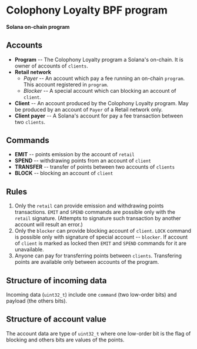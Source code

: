 # Colophony Loyalty BPF program

#### __Solana on-chain program__

## Accounts

- __Program__ -- The Colophony Loyalty program a Solana's on-chain. It is owner of accounts of `clients`.
- __Retail network__
	- _Payer_ -- An account which pay a fee running an on-chain `program`. This account registered in `program`.
	- _Blocker_ -- A special account which can blocking an account of `client`.
- __Client__ -- An account produced by the Colophony Loyalty program. May be produced by an account of `Payer` of a Retail network only.
- __Client payer__ -- A Solana's account for pay a fee transaction between two `clients`.

## Commands

- __EMIT__ -- points emission by the account of `retail`
- __SPEND__ -- withdrawing points from an account of `client` 
- __TRANSFER__ -- transfer of points between two accounts of `clients`
- __BLOCK__ -- blocking an account of `client`

## Rules

1. Only the `retail` can provide emission and withdrawing points transactions.
   `EMIT` and `SPEND` commands are possible only with the `retail` signature.
   (Attempts to signature such transaction by another account will result an error.)
2. Only the `blocker` can provide blocking account of `client`.
   `LOCK` command is possible only with signature of special account -- `blocker`.
   If account of `client` is marked as locked then `EMIT` and `SPEND` commands for it are unavailable.
3. Anyone can pay for transferring points between `clients`.
   Transfering points are available only between accounts of the program.

## Structure of incoming data

Incoming data (`uint32_t`) include one `command` (two low-order bits) and payload (the others bits).

## Structure of account value

The account data are type of `uint32_t` where one low-order bit is the flag of blocking and others bits are values of the points.